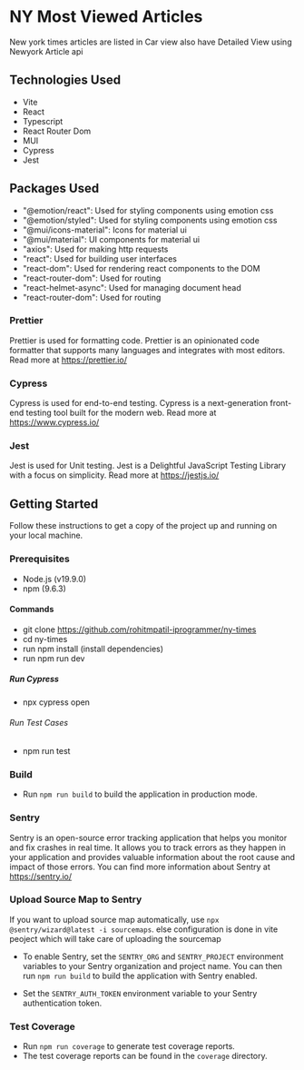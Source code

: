 # NY Most Viewed Articles

New york times articles are listed in Car view also have Detailed View using Newyork Article api

## Technologies Used

- Vite
- React
- Typescript
- React Router Dom
- MUI
- Cypress
- Jest


## Packages Used

- "@emotion/react": Used for styling components using emotion css
- "@emotion/styled": Used for styling components using emotion css
- "@mui/icons-material": Icons for material ui
- "@mui/material": UI components for material ui
- "axios": Used for making http requests
- "react": Used for building user interfaces
- "react-dom": Used for rendering react components to the DOM
- "react-router-dom": Used for routing
- "react-helmet-async": Used for managing document head
- "react-router-dom": Used for routing

### Prettier
Prettier is used for formatting code. Prettier is an opinionated code formatter that supports many languages and integrates with most editors. Read more at https://prettier.io/

### Cypress
Cypress is used for end-to-end testing. Cypress is a next-generation front-end testing tool built for the modern web. Read more at https://www.cypress.io/

### Jest
Jest is used for Unit testing. Jest is a Delightful JavaScript Testing Library with a focus on simplicity. Read more at https://jestjs.io/

## Getting Started

Follow these instructions to get a copy of the project up and running on your local machine.

### Prerequisites

- Node.js (v19.9.0)
- npm  (9.6.3)

#### Commands
- git clone https://github.com/rohitmpatil-iprogrammer/ny-times
- cd ny-times
- run npm install (install dependencies)
- run npm run dev

##### Run Cypress
- npx cypress open

###### Run Test Cases
- npm run test


### Build

- Run `npm run build` to build the application in production mode.


### Sentry
Sentry is an open-source error tracking application that helps you monitor and fix crashes in real time. It allows you to track errors as they happen in your application and provides valuable information about the root cause and impact of those errors. You can find more information about Sentry at https://sentry.io/

### Upload Source Map to Sentry

If you want to upload source map automatically, use `npx @sentry/wizard@latest -i sourcemaps`. else configuration is done in vite peoject which will take care of uploading the sourcemap

- To enable Sentry, set the `SENTRY_ORG` and `SENTRY_PROJECT` environment variables to your Sentry organization and project name. You can then run `npm run build` to build the application with Sentry enabled.

- Set the `SENTRY_AUTH_TOKEN` environment variable to your Sentry authentication token.

### Test Coverage

- Run `npm run coverage` to generate test coverage reports.
- The test coverage reports can be found in the `coverage` directory.
